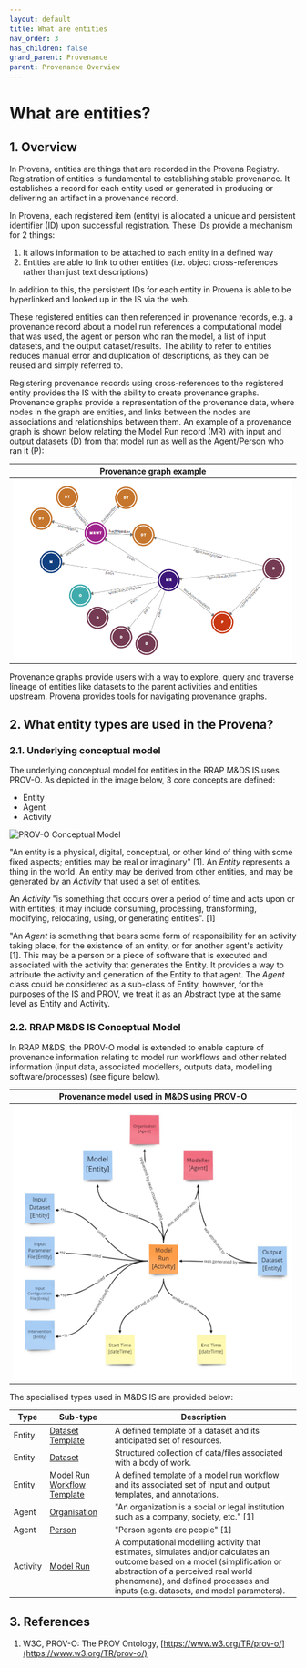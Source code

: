 ```yaml
---
layout: default
title: What are entities
nav_order: 3
has_children: false
grand_parent: Provenance
parent: Provenance Overview
---
```


# What are entities?

## 1. Overview

In Provena, entities are things that are recorded in the Provena Registry. Registration of entities is fundamental to establishing stable provenance. It establishes a record for each entity used or generated in producing or delivering an artifact in a provenance record.

In Provena, each registered item (entity) is allocated a unique and persistent identifier (ID) upon successful registration. These IDs provide a mechanism for 2 things:

1. It allows information to be attached to each entity in a defined way
2. Entities are able to link to other entities (i.e. object cross-references rather than just text descriptions)

In addition to this, the persistent IDs for each entity in Provena is able to be hyperlinked and looked up in the IS via the web.

These registered entities can then referenced in provenance records, e.g. a provenance record about a model run references a computational model that was used, the agent or person who ran the model, a list of input datasets, and the output dataset/results. The ability to refer to entities reduces manual error and duplication of descriptions, as they can be reused and simply referred to.

Registering provenance records using cross-references to the registered entity provides the IS with the ability to create provenance graphs. Provenance graphs provide a representation of the provenance data, where nodes in the graph are entities, and links between the nodes are associations and relationships between them. An example of a provenance graph is shown below relating the Model Run record (MR) with input and output datasets (D) from that model run as well as the Agent/Person who ran it (P):

|                                   Provenance graph example                                    |
| :-------------------------------------------------------------------------------------------: |
| <img src="../../assets/images/provenance/provenance-graph.png" alt="drawing" width="600"/> |

Provenance graphs provide users with a way to explore, query and traverse lineage of entities like datasets to the parent activities and entities upstream. Provena provides tools for navigating provenance graphs.

## 2. What entity types are used in the Provena?

### 2.1. Underlying conceptual model

The underlying conceptual model for entities in the RRAP M&DS IS uses PROV-O. As depicted in the image below, 3 core concepts are defined:

-   Entity
-   Agent
-   Activity

![PROV-O Conceptual Model](https://upload.wikimedia.org/wikipedia/commons/thumb/7/7f/W3C_PROV_Data_Model.svg/661px-W3C_PROV_Data_Model.svg.png "PROV-O Conceptual Model")

"An entity is a physical, digital, conceptual, or other kind of thing with some fixed aspects; entities may be real or imaginary" [1]. An _Entity_ represents a thing in the world. An entity may be derived from other entities, and may be generated by an _Activity_ that used a set of entities.

An _Activity_ "is something that occurs over a period of time and acts upon or with entities; it may include consuming, processing, transforming, modifying, relocating, using, or generating entities". [1]

"An _Agent_ is something that bears some form of responsibility for an activity taking place, for the existence of an entity, or for another agent's activity [1]. This may be a person or a piece of software that is executed and associated with the activity that generates the Entity. It provides a way to attribute the activity and generation of the Entity to that agent. The _Agent_ class could be considered as a sub-class of Entity, however, for the purposes of the IS and PROV, we treat it as an Abstract type at the same level as Entity and Activity.

### 2.2. RRAP M&DS IS Conceptual Model

In RRAP M&DS, the PROV-O model is extended to enable capture of provenance information relating to model run workflows and other related information (input data, associated modellers, outputs data, modelling software/processes) (see figure below).

|                               Provenance model used in M&DS using PROV-O                               |
| :----------------------------------------------------------------------------------------------------: |
| <img src="../../assets/images/provenance/provenance-abstract-model.jpg" alt="drawing" width="600"/> |

The specialised types used in M&DS IS are provided below:

| Type     | Sub-type                                                                                                          | Description                                                                                                                                                                                                                                             |
| -------- | ----------------------------------------------------------------------------------------------------------------- | ------------------------------------------------------------------------------------------------------------------------------------------------------------------------------------------------------------------------------------------------------- |
| Entity   | [Dataset Template](../registering-model-runs/model-workflow-configuration#dataset-template)                       | A defined template of a dataset and its anticipated set of resources.                                                                                                                                                                                   |
| Entity   | [Dataset](../../data-store/describing-dataset)                                                                    | Structured collection of data/files associated with a body of work.                                                                                                                                                                                     |
| Entity   | [Model Run Workflow Template](../registering-model-runs/model-workflow-configuration#model-run-workflow-template) | A defined template of a model run workflow and its associated set of input and output templates, and annotations.                                                                                                                                       |
| Agent    | [Organisation](../registering-model-runs/establishing-required-entities#organisation)                             | "An organization is a social or legal institution such as a company, society, etc." [1]                                                                                                                                                                 |
| Agent    | [Person](../registering-model-runs/establishing-required-entities#person)                                         | "Person agents are people" [1]                                                                                                                                                                                                                          |
| Activity | [Model Run](../registering-model-runs/registration-process/overview#model-run-overview)                           | A computational modelling activity that estimates, simulates and/or calculates an outcome based on a model (simplification or abstraction of a perceived real world phenomena), and defined processes and inputs (e.g. datasets, and model parameters). |

## 3. References

1. W3C, PROV-O: The PROV Ontology, [https://www.w3.org/TR/prov-o/](https://www.w3.org/TR/prov-o/)
